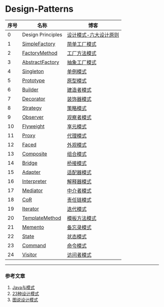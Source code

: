 # Design-Patterns

| 序号 | 名称                                                         | 博客                                                         |
| ---- | ------------------------------------------------------------ | ------------------------------------------------------------ |
| 0    | Design Principles                                            | [ 设计模式-六大设计原则 ](https://www.liuyaois.me/2018-04-13-%E8%AE%BE%E8%AE%A1%E6%A8%A1%E5%BC%8F-%E5%85%AD%E5%A4%A7%E8%AE%BE%E8%AE%A1%E5%8E%9F%E5%88%99/) |
| 1    | [SimpleFactory](https://github.com/shushu1234/Design-Patterns/tree/master/01%20SimpleFactory/src/com/liuyao) | [ 简单工厂模式 ](https://www.liuyaois.me/2018-07-29-%E8%AE%BE%E8%AE%A1%E6%A8%A1%E5%BC%8F-%E7%AE%80%E5%8D%95%E5%B7%A5%E5%8E%82%E6%A8%A1%E5%BC%8F/) |
| 2    | [FactoryMethod](https://github.com/shushu1234/Design-Patterns/tree/master/02%20FactoryMethod/src/com/liuyao) | [ 工厂方法模式 ](https://www.liuyaois.me/2018-07-29-%E8%AE%BE%E8%AE%A1%E6%A8%A1%E5%BC%8F-%E5%B7%A5%E5%8E%82%E6%96%B9%E6%B3%95%E6%A8%A1%E5%BC%8F/) |
| 3    | [AbstractFactory](https://github.com/shushu1234/Design-Patterns/tree/master/03%20AbstractFactory) | [抽象工厂模式](https://www.liuyaois.me/2018-07-29-%E8%AE%BE%E8%AE%A1%E6%A8%A1%E5%BC%8F-%E6%8A%BD%E8%B1%A1%E5%B7%A5%E5%8E%82%E6%A8%A1%E5%BC%8F/) |
| 4    | [Singleton](https://github.com/shushu1234/Design-Patterns/tree/master/04%20Singleton/src) | [单例模式](https://www.liuyaois.me/2018-04-13-%E8%AE%BE%E8%AE%A1%E6%A8%A1%E5%BC%8F-%E5%8D%95%E4%BE%8B%E6%A8%A1%E5%BC%8F%EF%BC%887%E7%A7%8D%E5%86%99%E6%B3%95%EF%BC%89/) |
| 5    | [Prototype](https://github.com/shushu1234/Design-Patterns/tree/master/05%20Prototype/src/com/liuyao) | [原型模式](https://www.liuyaois.me/2018-07-30-%E8%AE%BE%E8%AE%A1%E6%A8%A1%E5%BC%8F-%E5%8E%9F%E5%9E%8B%E6%A8%A1%E5%BC%8F/) |
| 6    | [Builder](https://github.com/shushu1234/Design-Patterns/tree/master/06%20Builder/src/com/liuyao) | [建造者模式](https://www.liuyaois.me/2018-07-30-%E8%AE%BE%E8%AE%A1%E6%A8%A1%E5%BC%8F-%E5%BB%BA%E9%80%A0%E8%80%85%E6%A8%A1%E5%BC%8F/) |
| 7    | [Decorator](https://github.com/shushu1234/Design-Patterns/tree/master/07%20Decorator/src/com/liuyao) | [装饰器模式](https://www.liuyaois.me/2018-07-30-%E8%AE%BE%E8%AE%A1%E6%A8%A1%E5%BC%8F-%E8%A3%85%E9%A5%B0%E5%99%A8%E6%A8%A1%E5%BC%8F/) |
| 8    | [Strategy](https://github.com/shushu1234/Design-Patterns/tree/master/08%20Strategy/src/com/liuyao) | [策略模式](https://www.liuyaois.me/2018-07-31-%E8%AE%BE%E8%AE%A1%E6%A8%A1%E5%BC%8F-%E7%AD%96%E7%95%A5%E6%A8%A1%E5%BC%8F/) |
| 9    | [Observer](https://github.com/shushu1234/Design-Patterns/tree/master/09%20Observer/src/com/liuyao) | [观察者模式](https://www.liuyaois.me/2018-07-31-%E8%AE%BE%E8%AE%A1%E6%A8%A1%E5%BC%8F-%E8%A7%82%E5%AF%9F%E8%80%85%E6%A8%A1%E5%BC%8F/) |
| 10   | [Flyweight](https://github.com/shushu1234/Design-Patterns/tree/master/10%20Flyweight/src/com/liuyao) | [享元模式](https://www.liuyaois.me/2018-08-01-%E8%AE%BE%E8%AE%A1%E6%A8%A1%E5%BC%8F-%E4%BA%AB%E5%85%83%E6%A8%A1%E5%BC%8F/) |
| 11   | [Proxy](https://github.com/shushu1234/Design-Patterns/tree/master/11%20Proxy/src/com/liuyao) | [代理模式](https://www.liuyaois.me/2018-08-01-%E8%AE%BE%E8%AE%A1%E6%A8%A1%E5%BC%8F-%E4%BB%A3%E7%90%86%E6%A8%A1%E5%BC%8F/) |
| 12   | [Faced](https://github.com/shushu1234/Design-Patterns/tree/master/12%20Facade/src/com/liuyao) | [外观模式](https://www.liuyaois.me/2018-08-02-%E8%AE%BE%E8%AE%A1%E6%A8%A1%E5%BC%8F-%E5%A4%96%E8%A7%82%E6%A8%A1%E5%BC%8F/) |
| 13   | [Composite](https://github.com/shushu1234/Design-Patterns/tree/master/13%20Composite/src/com/liuyao) | [组合模式](https://www.liuyaois.me/2018-08-02-%E8%AE%BE%E8%AE%A1%E6%A8%A1%E5%BC%8F-%E7%BB%84%E5%90%88%E6%A8%A1%E5%BC%8F/) |
| 14   | [Bridge](https://github.com/shushu1234/Design-Patterns/tree/master/14%20Bridge/src/com/liuyao) | [桥接模式](https://www.liuyaois.me/2018-08-02-%E8%AE%BE%E8%AE%A1%E6%A8%A1%E5%BC%8F-%E6%A1%A5%E6%8E%A5%E6%A8%A1%E5%BC%8F/) |
| 15   | [Adapter](https://github.com/shushu1234/Design-Patterns/tree/master/15%20Adapter/src/com/liuyao) | [适配器模式](https://www.liuyaois.me/2018-08-02-%E8%AE%BE%E8%AE%A1%E6%A8%A1%E5%BC%8F-%E9%80%82%E9%85%8D%E5%99%A8%E6%A8%A1%E5%BC%8F/) |
| 16   | [Interpreter](https://github.com/shushu1234/Design-Patterns/tree/master/16%20Interpreter/src/com/liuyao) | [解释器模式](https://www.liuyaois.me/2018-08-03-%E8%AE%BE%E8%AE%A1%E6%A8%A1%E5%BC%8F-%E8%A7%A3%E9%87%8A%E5%99%A8%E6%A8%A1%E5%BC%8F/) |
| 17   | [Mediator](https://github.com/shushu1234/Design-Patterns/tree/master/17%20Mediator/src/com/liuyao) | [中介者模式](https://www.liuyaois.me/2018-08-04-%E8%AE%BE%E8%AE%A1%E6%A8%A1%E5%BC%8F-%E4%B8%AD%E4%BB%8B%E8%80%85%E6%A8%A1%E5%BC%8F/) |
| 18   | [CoR](https://github.com/shushu1234/Design-Patterns/tree/master/18%20CoR/src/com/liuyao) | [责任链模式](https://www.liuyaois.me/2018-08-04-%E8%AE%BE%E8%AE%A1%E6%A8%A1%E5%BC%8F-%E8%B4%A3%E4%BB%BB%E9%93%BE%E6%A8%A1%E5%BC%8F/) |
| 19   | [Iterator](https://github.com/shushu1234/Design-Patterns/tree/master/19%20Iterator/src/com/liuyao) | [迭代模式](https://www.liuyaois.me/2018-08-04-%E8%AE%BE%E8%AE%A1%E6%A8%A1%E5%BC%8F-%E8%BF%AD%E4%BB%A3%E6%A8%A1%E5%BC%8F/) |
| 20   | [TemplateMethod](https://github.com/shushu1234/Design-Patterns/tree/master/20%20TemplateMethod/src/com/liuyao) | [模板方法模式](https://www.liuyaois.me/2018-08-05-%E8%AE%BE%E8%AE%A1%E6%A8%A1%E5%BC%8F-%E6%A8%A1%E6%9D%BF%E6%96%B9%E6%B3%95%E6%A8%A1%E5%BC%8F/) |
| 21   | [Memento](https://github.com/shushu1234/Design-Patterns/tree/master/21%20Memento/src/com/liuyao) | [备忘录模式](https://www.liuyaois.me/2018-08-05-%E8%AE%BE%E8%AE%A1%E6%A8%A1%E5%BC%8F-%E5%A4%87%E5%BF%98%E5%BD%95%E6%A8%A1%E5%BC%8F/) |
| 22   | [State](https://github.com/shushu1234/Design-Patterns/tree/master/22%20State/src/com/liuyao) | [状态模式](https://www.liuyaois.me/2018-08-05-%E8%AE%BE%E8%AE%A1%E6%A8%A1%E5%BC%8F-%E7%8A%B6%E6%80%81%E6%A8%A1%E5%BC%8F/) |
| 23   | [Command](https://github.com/shushu1234/Design-Patterns/tree/master/23%20Command/src/com/liuyao) | [命令模式](https://www.liuyaois.me/2018-08-06-%E8%AE%BE%E8%AE%A1%E6%A8%A1%E5%BC%8F-%E5%91%BD%E4%BB%A4%E6%A8%A1%E5%BC%8F/) |
| 24   | [Visitor](https://github.com/shushu1234/Design-Patterns/tree/master/24%20Visitor/src/com/liuyao) | [访问者模式](https://www.liuyaois.me/2018-08-06-%E8%AE%BE%E8%AE%A1%E6%A8%A1%E5%BC%8F-%E8%AE%BF%E9%97%AE%E8%80%85%E6%A8%A1%E5%BC%8F/) |

------



### 参考文章

1. [Java与模式](https://www.cnblogs.com/java-my-life/archive/2012/06/08/2538146.html)
2. [23种设计模式](https://blog.csdn.net/zhengzhb/article/category/926691)
3. [图说设计模式](http://design-patterns.readthedocs.io/zh_CN/latest/index.html)







## 